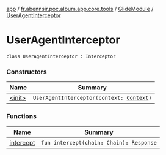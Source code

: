[app](../../../index.md) / [fr.abennsir.poc.album.app.core.tools](../../index.md) / [GlideModule](../index.md) / [UserAgentInterceptor](./index.md)

# UserAgentInterceptor

`class UserAgentInterceptor : Interceptor`

### Constructors

| Name | Summary |
|---|---|
| [&lt;init&gt;](-init-.md) | `UserAgentInterceptor(context: `[`Context`](https://developer.android.com/reference/android/content/Context.html)`)` |

### Functions

| Name | Summary |
|---|---|
| [intercept](intercept.md) | `fun intercept(chain: Chain): Response` |
